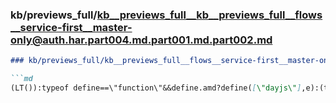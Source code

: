 ### kb/previews_full/kb__previews_full__kb__previews_full__flows__service-first__master-only@auth.har.part004.md.part001.md.part002.md

```md
### kb/previews_full/kb__previews_full__flows__service-first__master-only@auth.har.part004.md.part001.md (part 002)

```md
(LT()):typeof define==\"function\"&&define.amd?define([\"dayjs\"],e):(t=typeof globalThis<\"u
```

```

```

